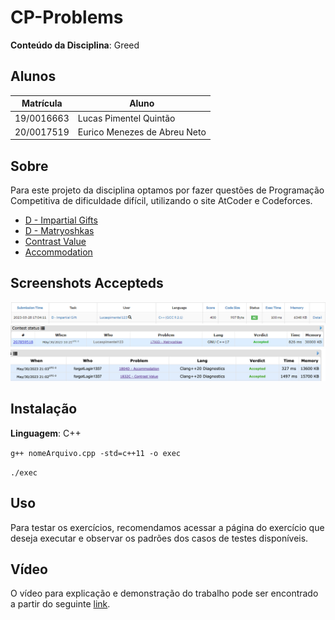 # CP-Problems

**Conteúdo da Disciplina**: Greed<br>

## Alunos

| Matrícula  | Aluno                        |
| ---------- | ---------------------------- |
| 19/0016663 | Lucas Pimentel Quintão       |
| 20/0017519 | Eurico Menezes de Abreu Neto |

## Sobre

Para este projeto da disciplina optamos por fazer questões de Programação Competitiva de dificuldade difícil, utilizando o site AtCoder e Codeforces.

- [D - Impartial Gifts](https://atcoder.jp/contests/abc302/tasks/abc302_d)
- [D - Matryoshkas](https://codeforces.com/problemset/problem/1790/D)
- [Contrast Value](https://codeforces.com/problemset/problem/1832/C)
- [Accommodation](https://codeforces.com/problemset/problem/1804/D)

## Screenshots Accepteds

![image](./assets/AC_AtCoder_Impartial_Gifts.png)
![image](./assets/AC_CodeForces_Matryoshkas.png)
![image](./assets/AC_CodeForces_ContrastValue_Accommodation.png)

## Instalação

**Linguagem**: C++<br>

<code>g++ nomeArquivo.cpp -std=c++11 -o exec</code>

<code>./exec</code>

## Uso

Para testar os exercícios, recomendamos acessar a página do exercício que deseja executar e observar os padrões dos casos de testes disponíveis.

## Vídeo

O vídeo para explicação e demonstração do trabalho pode ser encontrado a partir do seguinte [link](https://www.youtube.com/watch?v=Ga0zyizIHt4).
